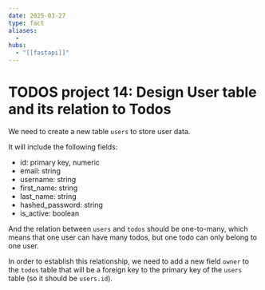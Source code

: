 ```yaml
---
date: 2025-03-27
type: fact
aliases:
  -
hubs:
  - "[[fastapi]]"
---
```


# TODOS project 14: Design User table and its relation to Todos

We need to create a new table `users` to store user data.

It will include the following fields:
- id: primary key, numeric
- email: string
- username: string
- first_name: string
- last_name: string
- hashed_password: string
- is_active: boolean

And the relation between `users` and `todos` should be one-to-many, which means that one user can have many todos, but one todo can only belong to one user.

In order to establish this relationship, we need to add a new field `owner` to the `todos` table that will be a foreign key to the primary key of the `users` table (so it should be `users.id`).

